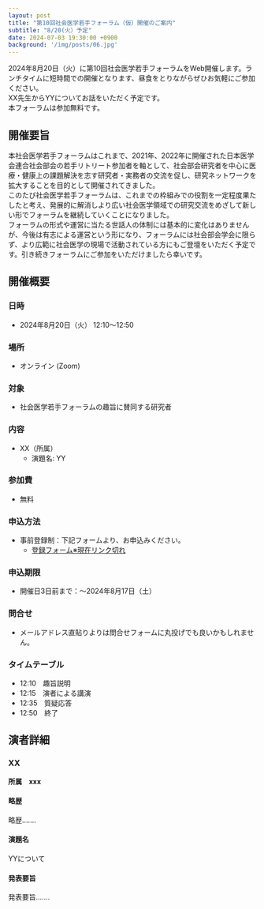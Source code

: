 ```yaml
---
layout: post
title: "第10回社会医学若手フォーラム（仮）開催のご案内"
subtitle: "8/20(火）予定"
date: 2024-07-03 19:30:00 +0900
background: '/img/posts/06.jpg'
---
```

2024年8月20日（火）に第10回社会医学若手フォーラムをWeb開催します。ランチタイムに短時間での開催となります、昼食をとりながらぜひお気軽にご参加ください。  
XX先生からYYについてお話をいただく予定です。  
本フォーラムは参加無料です。  

## 開催要旨
本社会医学若手フォーラムはこれまで、2021年、2022年に開催された日本医学会連合社会部会の若手リトリート参加者を軸として、社会部会研究者を中心に医療・健康上の課題解決を志す研究者・実務者の交流を促し、研究ネットワークを拡大することを目的として開催されてきました。  
このたび社会医学若手フォーラムは、これまでの枠組みでの役割を一定程度果たしたと考え、発展的に解消しより広い社会医学領域での研究交流をめざして新しい形でフォーラムを継続していくことになりました。  
フォーラムの形式や運営に当たる世話人の体制には基本的に変化はありませんが、今後は有志による運営という形になり、フォーラムには社会部会学会に限らず、より広範に社会医学の現場で活動されている方にもご登壇をいただく予定です。引き続きフォーラムにご参加をいただけましたら幸いです。  

## 開催概要
### 日時
- 2024年8月20日（火） 12:10～12:50
### 場所
- オンライン (Zoom)
### 対象
- 社会医学若手フォーラムの趣旨に賛同する研究者
### 内容
- XX（所属）
    - 演題名: YY
### 参加費
- 無料
### 申込方法
- 事前登録制：下記フォームより、お申込みください。
    - [登録フォーム※現在リンク切れ](https://s-wakate.github.io/)
### 申込期限
- 開催日3日前まで：～2024年8月17日（土）
### 問合せ
- メールアドレス直貼りよりは問合せフォームに丸投げでも良いかもしれません。
### タイムテーブル
- 12:10　趣旨説明
- 12:15　演者による講演
- 12:35　質疑応答
- 12:50　終了
## 演者詳細
### XX
**所属　xxx**  
#### 略歴
略歴.......
#### 演題名
YYについて
#### 発表要旨
発表要旨.......
